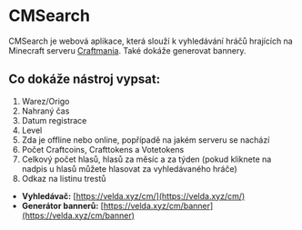 # CMSearch
CMSearch je webová aplikace, která slouží k vyhledávání hráčů hrajících na Minecraft serveru [Craftmania](https://craftmania.cz). Také dokáže generovat bannery.

## Co dokáže nástroj vypsat:
1. Warez/Origo
2. Nahraný čas
3. Datum registrace
4. Level
5. Zda je offline nebo online, popřípadě na jakém serveru se nachází
6. Počet Craftcoins, Crafttokens a Votetokens
7. Celkový počet hlasů, hlasů za měsíc a za týden (pokud kliknete na nadpis u hlasů můžete hlasovat za vyhledávaného hráče)
8. Odkaz na listinu trestů

* **Vyhledávač:** [https://velda.xyz/cm/](https://velda.xyz/cm/)
* **Generátor bannerů:** [https://velda.xyz/cm/banner](https://velda.xyz/cm/banner)
